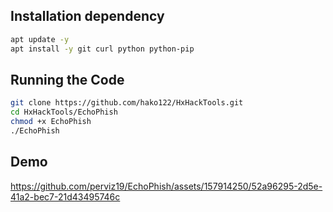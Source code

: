 
   
## Installation dependency
```bash
apt update -y
apt install -y git curl python python-pip 
```
## Running the Code
```bash
git clone https://github.com/hako122/HxHackTools.git
cd HxHackTools/EchoPhish
chmod +x EchoPhish
./EchoPhish
```
## Demo

https://github.com/perviz19/EchoPhish/assets/157914250/52a96295-2d5e-41a2-bec7-21d43495746c





